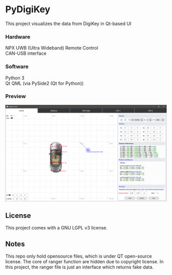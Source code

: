 # PyDigiKey
This project visualizes the data from DigiKey in Qt-based UI

### Hardware
NPX UWB (Ultra Wideband) Remote Control  
CAN-USB interface

### Software
Python 3  
Qt QML (via PySide2 (Qt for Python))

### Preview
![UI](UI.png)

## License
This project comes with a GNU LGPL v3 license.  

## Notes
This repo only hold opensource files, which is under QT open-source license. The core of ranger function are hidden due to copyright license. In this project, the ranger file is just an interface which returns fake data.
